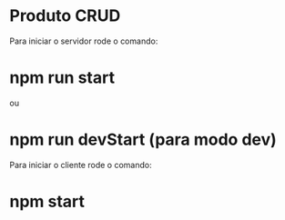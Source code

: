 # Produto CRUD

Para iniciar o servidor rode o comando: 
# npm run start
ou
# npm run devStart (para modo dev)

Para iniciar o cliente rode o comando: 
# npm start
